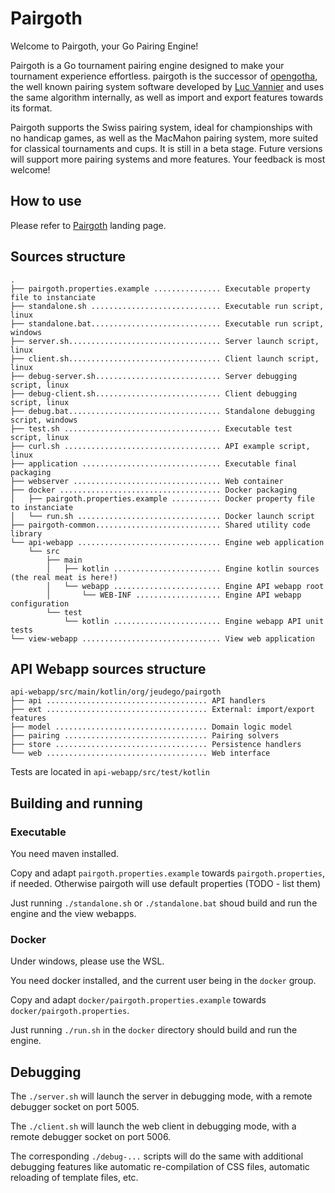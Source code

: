 # Pairgoth

Welcome to Pairgoth, your Go Pairing Engine!

Pairgoth is a Go tournament pairing engine designed to make your tournament experience effortless. pairgoth is the successor of [opengotha](https://github.com/lucvannier/opengotha), the well known pairing system software developed by [Luc Vannier](http://vannier.info/jeux/accueil.htm) and uses the same algorithm internally, as well as import and export features towards its format.

Pairgoth supports the Swiss pairing system, ideal for championships with no handicap games, as well as the MacMahon pairing system, more suited for classical tournaments and cups. It is still in a beta stage. Future versions will support more pairing systems and more features. Your feedback is most welcome!

## How to use

Please refer to [Pairgoth](https://pairgoth.jeudego.org) landing page.

## Sources structure

```
.
├── pairgoth.properties.example ............... Executable property file to instanciate
├── standalone.sh ............................. Executable run script, linux
├── standalone.bat............................. Executable run script, windows
├── server.sh.................................. Server launch script, linux
├── client.sh.................................. Client launch script, linux
├── debug-server.sh............................ Server debugging script, linux
├── debug-client.sh............................ Client debugging script, linux
├── debug.bat.................................. Standalone debugging script, windows
├── test.sh ................................... Executable test script, linux
├── curl.sh ................................... API example script, linux
├── application ............................... Executable final packaging
├── webserver ................................. Web container
├── docker .................................... Docker packaging
│   ├── pairgoth.properties.example ........... Docker property file to instanciate
│   └── run.sh ................................ Docker launch script
├── pairgoth-common............................ Shared utility code library
└── api-webapp ................................ Engine web application
    └── src
        ├── main
        │   ├── kotlin ........................ Engine kotlin sources (the real meat is here!)
        │   └── webapp ........................ Engine API webapp root
        │       └── WEB-INF ................... Engine API webapp configuration
        └── test
            └── kotlin ........................ Engine webapp API unit tests
└── view-webapp ............................... View web application
```

## API Webapp sources structure

```
api-webapp/src/main/kotlin/org/jeudego/pairgoth
├── api .................................... API handlers
├── ext .................................... External: import/export features
├── model .................................. Domain logic model
├── pairing ................................ Pairing solvers
├── store .................................. Persistence handlers
└── web .................................... Web interface
```

Tests are located in `api-webapp/src/test/kotlin`

## Building and running

### Executable

You need maven installed.

Copy and adapt `pairgoth.properties.example` towards `pairgoth.properties`, if needed. Otherwise pairgoth will use default properties (TODO - list them)

Just running `./standalone.sh` or `./standalone.bat` shoud build and run the engine and the view webapps.

### Docker

Under windows, please use the WSL.

You need docker installed, and the current user being in the `docker` group.

Copy and adapt `docker/pairgoth.properties.example` towards `docker/pairgoth.properties`.

Just running `./run.sh` in the `docker` directory should build and run the engine.

## Debugging

The `./server.sh` will launch the server in debugging mode, with a remote debugger socket on port 5005.

The `./client.sh` will launch the web client in debugging mode, with a remote debugger socket on port 5006.

The corresponding `./debug-...` scripts will do the same with additional debugging features like automatic re-compilation of CSS files, automatic reloading of template files, etc.
